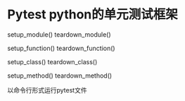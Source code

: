 # Pytest python的单元测试框架
setup_module()
teardown_module()

setup_function()
teardown_function()

setup_class()
teardown_class()

setup_method()
teardown_method()


以命令行形式运行pytest文件
